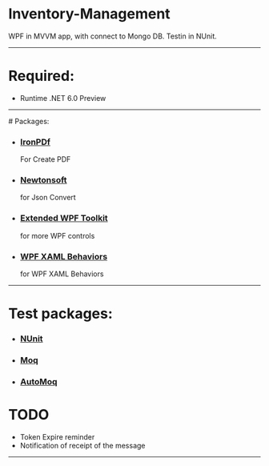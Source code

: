 # Inventory-Management

WPF in MVVM app, with connect to Mongo DB. Testin in NUnit.
<hr>

# Required: <br />
- Runtime .NET 6.0 Preview
<hr>
# Packages: <br />

- <h3><b><a href="https://ironpdf.com/">IronPDf</a></b></h3> For Create PDF
- <h3><b><a href="https://www.newtonsoft.com/json">Newtonsoft</a></b></h3> for Json Convert
- <h3><b><a href="https://github.com/xceedsoftware/wpftoolkit">Extended WPF Toolkit</a></b></h3> for more WPF controls
- <h3><b><a href="https://github.com/Microsoft/XamlBehaviorsWpf">WPF XAML Behaviors</a></b></h3>for WPF XAML Behaviors
<hr>

# Test packages:
- <h3><b><a href="https://nunit.org/">NUnit</a></b></h3>
- <h3><b><a href="https://github.com/moq/moq4">Moq</a></b></h3>
- <h3><b><a href="https://github.com/AutoFixture/AutoFixture">AutoMoq</a></b></h3>


# TODO
- Token Expire reminder
- Notification of receipt of the message
<hr>
